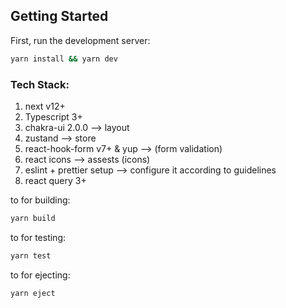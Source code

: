 ## Getting Started

First, run the development server:

```bash
yarn install && yarn dev
```

### Tech Stack:

1. next v12+
2. Typescript 3+
3. chakra-ui 2.0.0 --> layout
4. zustand --> store
5. react-hook-form v7+ & yup --> (form validation)
6. react icons --> assests (icons)
7. eslint + prettier setup --> configure it according to guidelines
8. react query 3+

to for building:

```bash
yarn build
```

to for testing:

```bash
yarn test
```

to for ejecting:

```bash
yarn eject
```
